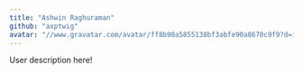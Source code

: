 ```yaml
---
title: "Ashwin Raghuraman"
github: "axptwig"
avatar: "//www.gravatar.com/avatar/ff8b90a5855138bf3abfe90a8670c9f9?d=identicon"
---
```


User description here!
